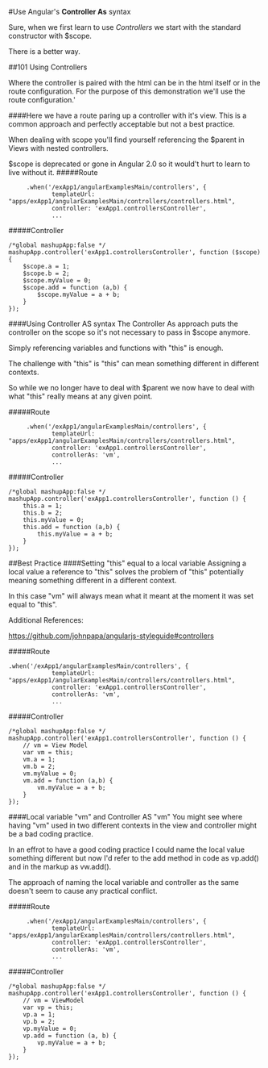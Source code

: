 #Use Angular's **Controller As** syntax

Sure, when we first learn to use *Controllers* we start with the standard constructor with $scope.

There is a better way.

##101 Using Controllers

Where the controller is paired with the html can be in the html itself or in the route configuration.  For the purpose of this demonstration we'll use the route configuration.'

####Here we have a route paring up a controller with it's view.
This is a common approach and perfectly acceptable but not a best practice.

When dealing with scope you'll find yourself referencing the $parent in Views with nested controllers.

$scope is deprecated or gone in Angular 2.0 so it would't hurt to learn to live without it.
#####Route
```
     .when('/exApp1/angularExamplesMain/controllers', {
            templateUrl: "apps/exApp1/angularExamplesMain/controllers/controllers.html",
            controller: 'exApp1.controllersController',
            ...
```

#####Controller
```
/*global mashupApp:false */
mashupApp.controller('exApp1.controllersController', function ($scope) {
    $scope.a = 1;
    $scope.b = 2;
    $scope.myValue = 0;
    $scope.add = function (a,b) {
        $scope.myValue = a + b;
    }
});
```

####Using Controller AS syntax
The Controller As approach puts the controller on the scope so it's not necessary to pass in $scope anymore.

Simply referencing variables and functions with "this" is enough.

The challenge with "this" is "this" can mean something different in different contexts.

So while we no longer have to deal with $parent we now have to deal with what "this" really means at any given point.

#####Route
```
     .when('/exApp1/angularExamplesMain/controllers', {
            templateUrl: "apps/exApp1/angularExamplesMain/controllers/controllers.html",
            controller: 'exApp1.controllersController',
            controllerAs: 'vm',
            ...
```
#####Controller
```
/*global mashupApp:false */
mashupApp.controller('exApp1.controllersController', function () {
    this.a = 1;
    this.b = 2;
    this.myValue = 0;
    this.add = function (a,b) {
        this.myValue = a + b;
    }
}); 
```

##Best Practice
####Setting "this" equal to a local variable
Assigning a local value a reference to "this" solves the problem of "this" potentially meaning something different in a different context.

In this case "vm" will always mean what it meant at the moment it was set equal to "this".

Additional References:

https://github.com/johnpapa/angularjs-styleguide#controllers 

#####Route
```
.when('/exApp1/angularExamplesMain/controllers', {
            templateUrl: "apps/exApp1/angularExamplesMain/controllers/controllers.html",
            controller: 'exApp1.controllersController',
            controllerAs: 'vm',
            ...
```
#####Controller
```
/*global mashupApp:false */
mashupApp.controller('exApp1.controllersController', function () {
    // vm = View Model
    var vm = this;
    vm.a = 1;
    vm.b = 2;
    vm.myValue = 0;
    vm.add = function (a,b) {
        vm.myValue = a + b;
    }
});    
```
####Local variable "vm" and Controller AS "vm"
You might see where having "vm" used in two different contexts in the view and controller might be a bad coding practice.

In an effrot to have a good coding practice I could name the local value something different but now I'd refer to the add method in code as vp.add() and in the markup as vw.add().

The approach of naming the local variable and controller as the same doesn't seem to cause any practical conflict.

#####Route
```
     .when('/exApp1/angularExamplesMain/controllers', {
            templateUrl: "apps/exApp1/angularExamplesMain/controllers/controllers.html",
            controller: 'exApp1.controllersController',
            controllerAs: 'vm',
            ...
```

#####Controller
```
/*global mashupApp:false */
mashupApp.controller('exApp1.controllersController', function () {
    // vm = ViewModel
    var vp = this;
    vp.a = 1;
    vp.b = 2;
    vp.myValue = 0;
    vp.add = function (a, b) {
        vp.myValue = a + b;
    }
});
```
